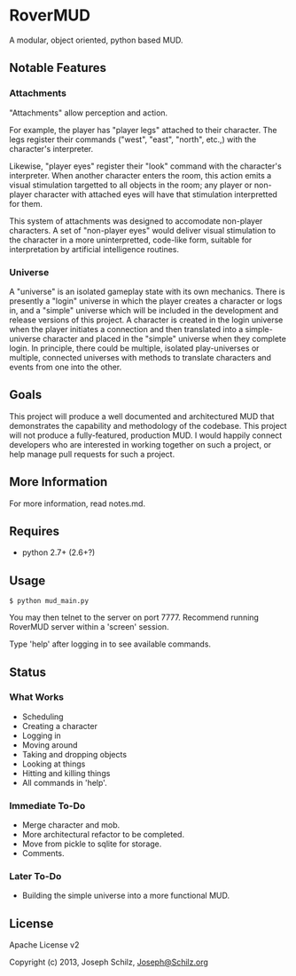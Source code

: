 RoverMUD
========

A modular, object oriented, python based MUD.

Notable Features
----------------

### Attachments
"Attachments" allow perception and action.

For example, the player has "player legs" attached to their character. The legs register their commands ("west", "east", "north", etc.,) with the character's interpreter.

Likewise, "player eyes" register their "look" command with the character's interpreter. When another character enters the room, this action emits a visual stimulation targetted to all objects in the room; any player or non-player character with attached eyes will have that stimulation interpretted for them.

This system of attachments was designed to accomodate non-player characters. A set of "non-player eyes" would deliver visual stimulation to the character in a more uninterpretted, code-like form, suitable for interpretation by artificial intelligence routines.

### Universe
A "universe" is an isolated gameplay state with its own mechanics. There is presently a "login" universe in which the player creates a character or logs in, and a "simple" universe which will be included in the development and release versions of this project. A character is created in the login universe when the player initiates a connection and then translated into a simple-universe character and placed in the "simple" universe when they complete login. In principle, there could be multiple, isolated play-universes or multiple, connected universes with methods to translate characters and events from one into the other.

Goals
-----

This project will produce a well documented and architectured MUD that demonstrates the capability and methodology of the codebase. This project will not produce a fully-featured, production MUD. I would happily connect developers who are interested in working together on such a project, or help manage pull requests for such a project.

More Information
----------------

For more information, read notes.md.

Requires
--------

* python 2.7+ (2.6+?)

Usage
-----

```
$ python mud_main.py
```
    
You may then telnet to the server on port 7777. Recommend running RoverMUD server within a 'screen' session.

Type 'help' after logging in to see available commands.


Status
------

### What Works

* Scheduling
* Creating a character
* Logging in
* Moving around
* Taking and dropping objects
* Looking at things
* Hitting and killing things
* All commands in 'help'.

### Immediate To-Do

* Merge character and mob.
* More architectural refactor to be completed.
* Move from pickle to sqlite for storage.
* Comments.

### Later To-Do

* Building the simple universe into a more functional MUD.


License
-------

Apache License v2

Copyright (c) 2013, Joseph Schilz, Joseph@Schilz.org

